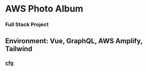 # AWS Photo Album

### Full Stack Project

## Environment: Vue, GraphQL, AWS Amplify, Tailwind

### [cfg](https://github.com/hulchenko/aws-photo-album/blob/main/cfg.md)
